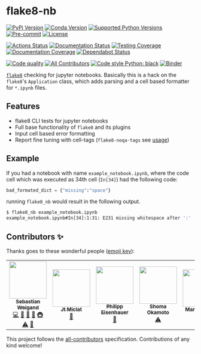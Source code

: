 # flake8-nb

[![PyPi Version](https://img.shields.io/pypi/v/flake8_nb.svg)](https://pypi.org/project/flake8-nb/)
[![Conda Version](https://img.shields.io/conda/vn/conda-forge/flake8-nb.svg)](https://anaconda.org/conda-forge/flake8-nb)
[![Supported Python Versions](https://img.shields.io/pypi/pyversions/flake8_nb.svg)](https://pypi.org/project/flake8-nb/)
[![Pre-commit](https://img.shields.io/badge/pre--commit-enabled-brightgreen?logo=pre-commit&logoColor=white)](https://github.com/pre-commit/pre-commit)
[![License](https://img.shields.io/badge/License-Apache%202.0-blue.svg)](https://opensource.org/licenses/Apache-2.0)

[![Actions Status](https://github.com/s-weigand/flake8-nb/workflows/Tests/badge.svg)](https://github.com/s-weigand/flake8-nb/actions)
[![Documentation Status](https://readthedocs.org/projects/flake8-nb/badge/?version=latest)](https://flake8-nb.readthedocs.io/en/latest/?badge=latest)
[![Testing Coverage](https://codecov.io/gh/s-weigand/flake8-nb/branch/main/graph/badge.svg)](https://codecov.io/gh/s-weigand/flake8-nb)
[![Documentation Coverage](https://flake8-nb.readthedocs.io/en/latest/_static/interrogate_badge.svg)](https://github.com/s-weigand/flake8-nb)
[![Dependabot Status](https://api.dependabot.com/badges/status?host=github&repo=s-weigand/flake8-nb)](https://dependabot.com)

[![Code quality](https://api.codacy.com/project/badge/Grade/d02b436a637243a1b626b74d018c3bbe)](https://www.codacy.com/manual/s.weigand.phy/flake8-nb?utm_source=github.com&utm_medium=referral&utm_content=s-weigand/flake8-nb&utm_campaign=Badge_Grade)
[![All Contributors](https://img.shields.io/github/all-contributors/s-weigand/flake8-nb)](#contributors)
[![Code style Python: black](https://img.shields.io/badge/code%20style-black-000000.svg)](https://github.com/psf/black)
[![Binder](https://static.mybinder.org/badge_logo.svg)](https://mybinder.org/v2/gh/s-weigand/flake8-nb.git/main?urlpath=lab%2Ftree%2Ftests%2Fdata%2Fnotebooks)

[`flake8`](https://gitlab.com/pycqa/flake8) checking for jupyter notebooks.
Basically this is a hack on the `flake8`'s `Application` class,
which adds parsing and a cell based formatter for `*.ipynb` files.

## Features

- flake8 CLI tests for jupyter notebooks
- Full base functionality of `flake8` and its plugins
- Input cell based error formatting
- Report fine tuning with cell-tags (`flake8-noqa-tags` see [usage](https://flake8-nb.readthedocs.io/en/latest/usage.html#cell-tags))

## Example

If you had a notebook with name `example_notebook.ipynb`, where the code cell
which was executed as 34th cell (`In[34]`) had the following code:

```python
bad_formated_dict = {"missing":"space"}
```

running `flake8_nb` would result in the following output.

```bash
$ flake8_nb example_notebook.ipynb
example_notebook.ipynb#In[34]:1:31: E231 missing whitespace after ':'
```

## Contributors ✨

Thanks goes to these wonderful people ([emoji key](https://allcontributors.org/docs/en/emoji-key)):

<!-- ALL-CONTRIBUTORS-LIST:START - Do not remove or modify this section -->
<!-- prettier-ignore-start -->
<!-- markdownlint-disable -->
<table>
  <tr>
    <td align="center"><a href="https://github.com/s-weigand"><img src="https://avatars2.githubusercontent.com/u/9513634?v=4?s=100" width="100px;" alt=""/><br /><sub><b>Sebastian Weigand</b></sub></a><br /><a href="https://github.com/s-weigand/flake8-nb/commits?author=s-weigand" title="Code">💻</a> <a href="#ideas-s-weigand" title="Ideas, Planning, & Feedback">🤔</a> <a href="#maintenance-s-weigand" title="Maintenance">🚧</a> <a href="#projectManagement-s-weigand" title="Project Management">📆</a> <a href="#infra-s-weigand" title="Infrastructure (Hosting, Build-Tools, etc)">🚇</a> <a href="https://github.com/s-weigand/flake8-nb/commits?author=s-weigand" title="Tests">⚠️</a> <a href="https://github.com/s-weigand/flake8-nb/commits?author=s-weigand" title="Documentation">📖</a></td>
    <td align="center"><a href="https://jtmiclat.me"><img src="https://avatars0.githubusercontent.com/u/30991698?v=4?s=100" width="100px;" alt=""/><br /><sub><b>Jt Miclat</b></sub></a><br /><a href="https://github.com/s-weigand/flake8-nb/issues?q=author%3Ajtmiclat" title="Bug reports">🐛</a></td>
    <td align="center"><a href="http://eisenhauer.io"><img src="https://avatars3.githubusercontent.com/u/3607591?v=4?s=100" width="100px;" alt=""/><br /><sub><b>Philipp Eisenhauer</b></sub></a><br /><a href="https://github.com/s-weigand/flake8-nb/issues?q=author%3Apeisenha" title="Bug reports">🐛</a></td>
    <td align="center"><a href="https://shmokmt.github.io/"><img src="https://avatars1.githubusercontent.com/u/32533860?v=4?s=100" width="100px;" alt=""/><br /><sub><b>Shoma Okamoto</b></sub></a><br /><a href="https://github.com/s-weigand/flake8-nb/commits?author=shmokmt" title="Tests">⚠️</a></td>
    <td align="center"><a href="https://marcogorelli.github.io/"><img src="https://avatars2.githubusercontent.com/u/33491632?v=4?s=100" width="100px;" alt=""/><br /><sub><b>Marco Gorelli</b></sub></a><br /><a href="#tool-MarcoGorelli" title="Tools">🔧</a> <a href="https://github.com/s-weigand/flake8-nb/commits?author=MarcoGorelli" title="Documentation">📖</a></td>
  </tr>
</table>

<!-- markdownlint-restore -->
<!-- prettier-ignore-end -->

<!-- ALL-CONTRIBUTORS-LIST:END -->

This project follows the [all-contributors](https://github.com/all-contributors/all-contributors) specification. Contributions of any kind welcome!
